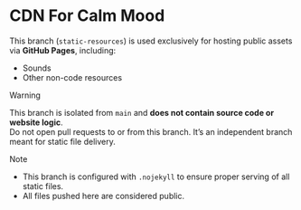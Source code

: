# CDN For Calm Mood

This branch (`static-resources`) is used exclusively for hosting public assets via **GitHub Pages**, including:
- Sounds
- Other non-code resources

> [!WARNING]
> This branch is isolated from `main` and **does not contain source code or website logic**.  
> Do not open pull requests to or from this branch. It’s an independent branch meant for static file delivery.

> [!NOTE]  
> - This branch is configured with `.nojekyll` to ensure proper serving of all static files.
> - All files pushed here are considered public.